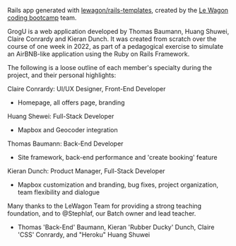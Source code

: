 Rails app generated with [lewagon/rails-templates](https://github.com/lewagon/rails-templates), created by the [Le Wagon coding bootcamp](https://www.lewagon.com) team.

GrogU is a web application developed by Thomas Baumann, Huang Shuwei, Claire Conrardy and Kieran Dunch. It was created from scratch over the course of one week in 2022, as part of a pedagogical exercise to simulate an AirBNB-like application using the Ruby on Rails Framework.

The following is a loose outline of each member's specialty during the project, and their personal highlights:

Claire Conrardy: UI/UX Designer, Front-End Developer
- Homepage, all offers page, branding

Huang Shewei: Full-Stack Developer
- Mapbox and Geocoder integration

Thomas Baumann: Back-End Developer
- Site framework, back-end performance and 'create booking' feature

Kieran Dunch: Product Manager, Full-Stack Developer
- Mapbox customization and branding, bug fixes, project organization, team flexibility and dialogue

Many thanks to the LeWagon Team for providing a strong teaching foundation, and to @Stephlaf, our Batch owner and lead teacher.

- Thomas 'Back-End' Baumann, Kieran 'Rubber Ducky' Dunch, Claire 'CSS' Conrardy, and "Heroku" Huang Shuwei
